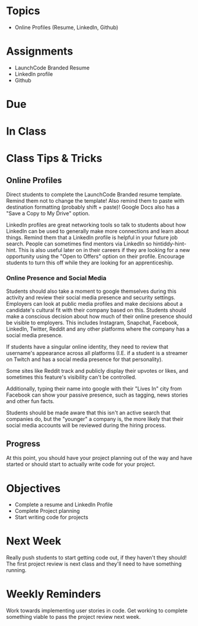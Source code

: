 # Topics
* Online Profiles (Resume, LinkedIn, Github)

# Assignments
* LaunchCode Branded Resume
* LinkedIn profile
* Github

# Due

# In Class

# Class Tips & Tricks
## Online Profiles
Direct students to complete the LaunchCode Branded resume template. Remind them not to change the template! Also remind them to paste with destination formatting (probably shift + paste)! Google Docs also has a "Save a Copy to My Drive" option. 

LinkedIn profiles are great networking tools so talk to students about how LinkedIn can be used to generally make more connections and learn about things. Remind them that a LinkedIn profile is helpful in your future job search. People can sometimes find mentors via LinkedIn so hintiddy-hint-hint.  This is also useful later on in their careers if they are looking for a new opportunity using the "Open to Offers" option on their profile. Encourage students to turn this off while they are looking for an apprenticeship. 

### Online Presence and Social Media

Students should also take a moment to google themselves during this activity and review their social media presence and security settings. Employers can look at public media profiles and make decisions about a candidate's cultural fit with their company based on this. Students should make a conscious decision about how much of their online presence should be visible to employers. This includes Instagram, Snapchat, Facebook, LinkedIn, Twitter, Reddit and any other platforms where the company has a social media presence. 

If students have a singular online identity, they need to review that username's appearance across all platforms (I.E. if a student is a streamer on Twitch and has a social media presence for that personality). 

Some sites like Reddit track and publicly display their upvotes or likes, and sometimes this feature's visibility can't be controlled.

Additionally, typing their name into google with their "Lives In" city from Facebook can show your passive presence, such as tagging, news stories and other fun facts. 

Students should be made aware that this isn't an active search that companies do, but the "younger" a company is, the more likely that their social media accounts will be reviewed during the hiring process.

## Progress

At this point, you should have your project planning out of the way and have started or should start to actually write code for your project. 

# Objectives
* Complete a resume and LinkedIn Profile
* Complete Project planning
* Start writing code for projects

# Next Week

Really push students to start getting code out, if they haven't they should! The first project review is next class and they'll need to have something running.

# Weekly Reminders

Work towards implementing user stories in code. Get working to complete something viable to pass the project review next week.
